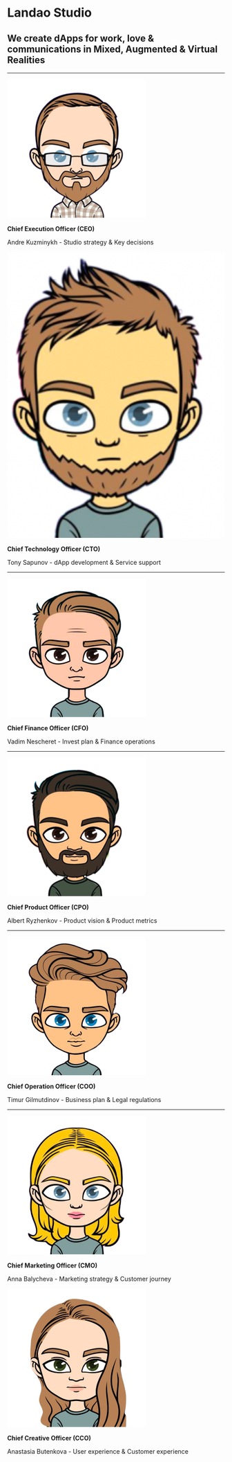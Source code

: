 # Landao Studio

## **We create dApps for work, love & communications                               in Mixed, Augmented & Virtual Realities**

****

****![](<../.gitbook/assets/image (6).png>)****

**Chief Execution Officer (CEO)**

Andre Kuzminykh - Studio strategy & Key decisions



****![](<../.gitbook/assets/image (8).png>)****

**Chief Technology Officer (CTO)**

Tony Sapunov - dApp development & Service support

****

****![](<../.gitbook/assets/image (3).png>)****

**Chief Finance Officer (CFO)**

Vadim Nescheret - Invest plan & Finance operations

****

****![](<../.gitbook/assets/image (3) (2).png>)****

**Chief Product Officer (CPO)**

Albert Ryzhenkov - Product vision & Product metrics

****

****![](<../.gitbook/assets/image (5).png>)****

**Chief Operation Officer (COO)**

Timur Gilmutdinov - Business plan & Legal regulations

****

****![](../.gitbook/assets/image.png)****

**Chief Marketing Officer (CMO)**

Anna Balycheva - Marketing strategy & Customer journey&#x20;



****![](<../.gitbook/assets/image (7).png>)****

**Chief Creative Officer (CCO)**

Anastasia Butenkova - User experience & Customer experience

